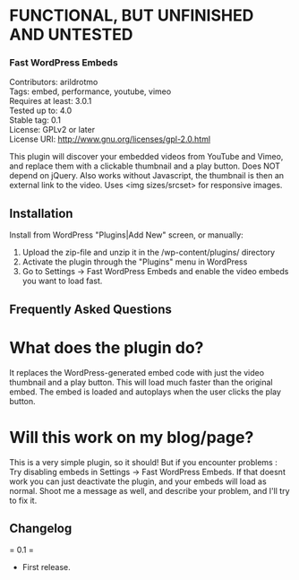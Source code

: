 # FUNCTIONAL, BUT UNFINISHED AND UNTESTED

### Fast WordPress Embeds

Contributors: arildrotmo  
Tags: embed, performance, youtube, vimeo  
Requires at least: 3.0.1  
Tested up to: 4.0  
Stable tag: 0.1  
License: GPLv2 or later  
License URI: http://www.gnu.org/licenses/gpl-2.0.html  

This plugin will discover your embedded videos from YouTube and Vimeo, and replace them with a clickable thumbnail and a play button. Does NOT depend on jQuery. Also works without Javascript, the thumbnail is then an external link to the video. Uses <img sizes/srcset> for responsive images.

## Installation

Install from WordPress "Plugins|Add New" screen, or manually:

1. Upload the zip-file and unzip it in the /wp-content/plugins/ directory
2. Activate the plugin through the "Plugins" menu in WordPress
3. Go to Settings -> Fast WordPress Embeds and enable the video embeds you want to load fast.

## Frequently Asked Questions

# What does the plugin do?

It replaces the WordPress-generated embed code with just the video thumbnail and a play button. This will load much faster than the original embed. The embed is loaded and autoplays when the user clicks the play button.

# Will this work on my blog/page?

This is a very simple plugin, so it should! But if you encounter problems : Try disabling embeds in Settings -> Fast WordPress Embeds. If that doesnt work you can just deactivate the plugin, and your embeds will load as normal. Shoot me a message as well, and describe your problem, and I'll try to fix it.



## Changelog

= 0.1 =
* First release.
